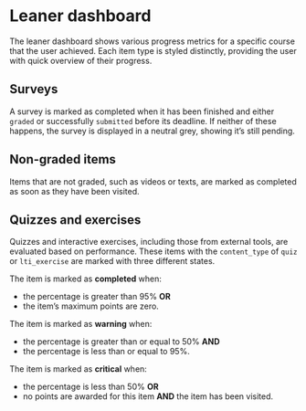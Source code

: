 # Leaner dashboard

The leaner dashboard shows various progress metrics for a specific course that the user achieved.
Each item type is styled distinctly, providing the user with quick overview of their progress.

## Surveys

A survey is marked as completed when it has been finished and either `graded` or successfully `submitted` before its deadline. If neither of these happens, the survey is displayed in a neutral grey, showing it’s still pending.

## Non-graded items

Items that are not graded, such as videos or texts, are marked as completed as soon as they have been visited.

## Quizzes and exercises

Quizzes and interactive exercises, including those from external tools, are evaluated based on performance.
These items with the `content_type` of `quiz` or `lti_exercise` are marked with three different states.

The item is marked as **completed** when:

- the percentage is greater than 95% **OR**
- the item’s maximum points are zero.

The item is marked as **warning** when:

- the percentage is greater than or equal to 50% **AND**
- the percentage is less than or equal to 95%.

The item is marked as **critical** when:

- the percentage is less than 50% **OR**
- no points are awarded for this item **AND** the item has been visited.
